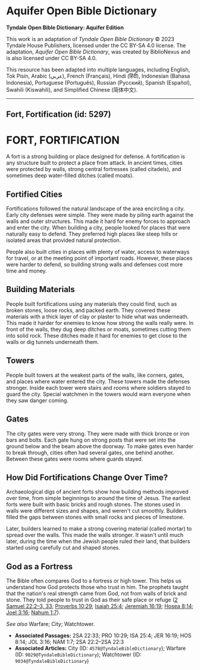 # Aquifer Open Bible Dictionary

**Tyndale Open Bible Dictionary: Aquifer Edition**

This work is an adaptation of *Tyndale Open Bible Dictionary* © 2023 Tyndale House Publishers, licensed under the CC BY\-SA 4\.0 license. The adaptation, *Aquifer Open Bible Dictionary*, was created by BiblioNexus and is also licensed under CC BY\-SA 4\.0\.

This resource has been adapted into multiple languages, including English, Tok Pisin, Arabic (عربي), French (Français), Hindi (हिंदी), Indonesian (Bahasa Indonesia), Portuguese (Português), Russian (Русский), Spanish (Español), Swahili (Kiswahili), and Simplified Chinese (简体中文).



--------------------------------

## Fort, Fortification (id: 5297)

FORT, FORTIFICATION
===================

A fort is a strong building or place designed for defense. A fortification is any structure built to protect a place from attack. In ancient times, cities were protected by walls, strong central fortresses (called citadels), and sometimes deep water\-filled ditches (called moats).

Fortified Cities
----------------

Fortifications followed the natural landscape of the area encircling a city. Early city defenses were simple. They were made by piling earth against the walls and outer structures. This made it hard for enemy forces to approach and enter the city. When building a city, people looked for places that were naturally easy to defend. They preferred high places like steep hills or isolated areas that provided natural protection. 

People also built cities in places with plenty of water, access to waterways for travel, or at the meeting point of important roads. However, these places were harder to defend, so building strong walls and defenses cost more time and money.

Building Materials
------------------

People built fortifications using any materials they could find, such as broken stones, loose rocks, and packed earth. They covered these materials with a thick layer of clay or plaster to hide what was underneath. This made it harder for enemies to know how strong the walls really were. In front of the walls, they dug deep ditches or moats, sometimes cutting them into solid rock. These ditches made it hard for enemies to get close to the walls or dig tunnels underneath them.

Towers
------

People built towers at the weakest parts of the walls, like corners, gates, and places where water entered the city. These towers made the defenses stronger. Inside each tower were stairs and rooms where soldiers stayed to guard the city. Special watchmen in the towers would warn everyone when they saw danger coming.

Gates
-----

The city gates were very strong. They were made with thick bronze or iron bars and bolts. Each gate hung on strong posts that were set into the ground below and the beam above the doorway. To make gates even harder to break through, cities often had several gates, one behind another. Between these gates were rooms where guards stayed.

How Did Fortifications Change Over Time?
----------------------------------------

Archaeological digs of ancient forts show how building methods improved over time, from simple beginnings to around the time of Jesus. The earliest forts were built with basic bricks and rough stones. The stones used in walls were different sizes and shapes, and weren't cut smoothly. Builders filled the gaps between stones with small rocks and pieces of limestone.

Later, builders learned to make a strong covering material (called mortar) to spread over the walls. This made the walls stronger. It wasn't until much later, during the time when the Jewish people ruled their land, that builders started using carefully cut and shaped stones.

God as a Fortress
-----------------

The Bible often compares God to a fortress or high tower. This helps us understand how God protects those who trust in him. The prophets taught that the nation's real strength came from God, not from walls of brick and stone. They told people to trust in God as their safe place or refuge ([2 Samuel 22:2–3, 33](https://ref.ly/2Sam22:2-2Sam22:3,2Sam22:33); [Proverbs 10:29](https://ref.ly/Prov10:29); [Isaiah 25:4](https://ref.ly/Isa25:4); [Jeremiah 16:19](https://ref.ly/Jer16:19); [Hosea 8:14](https://ref.ly/Hos8:14); [Joel 3:16](https://ref.ly/Joel3:16); [Nahum 1:7](https://ref.ly/Nah1:7)).

*See also* Warfare; City; Watchtower.

* **Associated Passages:** 2SA 22:33; PRO 10:29; ISA 25:4; JER 16:19; HOS 8:14; JOL 3:16; NAM 1:7; 2SA 22:2–2SA 22:3
* **Associated Articles:** City (ID: `4578@TyndaleBibleDictionary`); Warfare (ID: `9029@TyndaleBibleDictionary`); Watchtower (ID: `9034@TyndaleBibleDictionary`)

